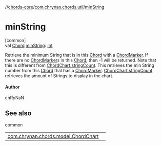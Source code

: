//[chords-core](../../index.md)/[com.chrynan.chords.util](index.md)/[minString](min-string.md)

# minString

[common]\
val [Chord](../com.chrynan.chords.model/-chord/index.md).[minString](min-string.md): [Int](https://kotlinlang.org/api/latest/jvm/stdlib/kotlin/-int/index.html)

Retrieve the minimum String that is in this [Chord](../com.chrynan.chords.model/-chord/index.md) with a [ChordMarker](../com.chrynan.chords.model/-chord-marker/index.md). If there are no [ChordMarker](../com.chrynan.chords.model/-chord-marker/index.md)s in this [Chord](../com.chrynan.chords.model/-chord/index.md), then -1 will be returned. Note that this is different from [ChordChart.stringCount](../com.chrynan.chords.model/-chord-chart/string-count.md). This retrieves the min String number from this [Chord](../com.chrynan.chords.model/-chord/index.md) that has a [ChordMarker](../com.chrynan.chords.model/-chord-marker/index.md). [ChordChart.stringCount](../com.chrynan.chords.model/-chord-chart/string-count.md) retrieves the amount of Strings to display in the chart.

#### Author

chRyNaN

## See also

common

| | |
|---|---|
| [com.chrynan.chords.model.ChordChart](../com.chrynan.chords.model/-chord-chart/index.md) |  |
